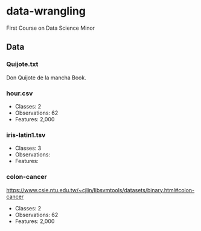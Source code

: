 # data-wrangling
First Course on Data Science Minor

## Data

### Quijote.txt
Don Quijote de la mancha Book.

### hour.csv
* Classes: 2
* Observations: 62
* Features: 2,000

### iris-latin1.tsv
* Classes: 3
* Observations: 
* Features: 

### colon-cancer
https://www.csie.ntu.edu.tw/~cjlin/libsvmtools/datasets/binary.html#colon-cancer

* Classes: 2
* Observations: 62
* Features: 2,000
